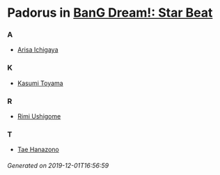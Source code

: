 # Padorus in [BanG Dream!: Star Beat](https://myanimelist.net/manga/85856/BanG_Dream__Star_Beat)

### A
* [Arisa Ichigaya](https://github.com/shadow578/Project-Padoru/blob/master/table-of-contents/characters/ArisaIchigaya.md)

### K
* [Kasumi Toyama](https://github.com/shadow578/Project-Padoru/blob/master/table-of-contents/characters/KasumiToyama.md)

### R
* [Rimi Ushigome](https://github.com/shadow578/Project-Padoru/blob/master/table-of-contents/characters/RimiUshigome.md)

### T
* [Tae Hanazono](https://github.com/shadow578/Project-Padoru/blob/master/table-of-contents/characters/TaeHanazono.md)

###### Generated on 2019-12-01T16:56:59
